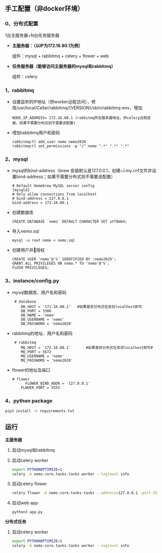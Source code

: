 ## 手工配置（非docker环境）

### 0、分布式配置

1台主服务器+N台任务服务器

- **主服务器：（以IP为172.16.80.1为例）**

  组件：mysql + rabbitmq + celery + flower + web

- **任务服务器（能够访问主服务器的mysql和rabbitmq）**

  组件：celery

### **1、rabbitmq**

- 设置监听的IP地址（供worker远程访问），修改/usr/local/Cellar/rabbitmq/{VERSION}/sbin/rabbitmq-env，增加

  ```
  NODE_IP_ADDRESS= 172.16.80.1 (rabbitmq所在服务器地址，供celery远程连接，如果不需要分布式则不需要该配置)
  ```

- 增加rabbitmq用户和密码

  ```
  rabbitmqctl add_user nemo nemo2020
  rabbitmqctl set_permissions -p "/" nemo ".*" ".*" ".*"
  ```

### **2、mysql**

- mysql的bind-address（brew 安装默认是127.0.0.1，创建~/.my.cnf文件并设置bind-address；如果不需要分布式则不需要该配置）

  ```
  # Default Homebrew MySQL server config
  [mysqld]
  # Only allow connections from localhost
  # bind-address = 127.0.0.1
  bind-address = 172.16.80.1
  ```


- 创建数据库

  ```
  CREATE DATABASE `nemo` DEFAULT CHARACTER SET utf8mb4;
  ```

- 导入nemo.sql

  ```
  mysql -u root nemo < nemo.sql
  ```

- 创建用户并授权

  ```
  CREATE USER 'nemo'@'%' IDENTIFIED BY 'nemo2020';
  GRANT ALL PRIVILEGES ON nemo.* TO 'nemo'@'%';
  FLUSH PRIVILEGES;
  ```

### 3、instance/config.py

- mysql数据库、用户名和密码

  ```
   # database
      DB_HOST = '172.16.80.1'	#如果是非分布式任务则localhost即可
      DB_PORT = 3306
      DB_NAME = 'nemo'
      DB_USERNAME = 'nemo'
      DB_PASSWORD = 'nemo2020'
  ```

- rabbitmq的地址、用户名和密码

  ```
   # rabbitmq
      MQ_HOST = '172.16.80.1'		#如果是非分布式任务则localhost即可#
      MQ_PORT = 5672
      MQ_USERNAME = 'nemo'
      MQ_PASSWORD = 'nemo2020'
  ```

- flower的地址及端口

  ```
  # flower
   		FLOWER_BIND_ADDR = '127.0.0.1'
      FLWOER_PORT = 5555
  ```

### 4、python package

  ```
pip3 install -r requirements.txt
  ```



## 运行

**主服务器**

1. 启动mysql和rabbitmq

2. 启动celery worker

   ```bash
   export PYTHONOPTIMIZE=1
   celery -A nemo.core.tasks.tasks worker --loglevel info
   ```

3. 启动celery flower

   ```bash
   celery flower -A nemo.core.tasks.tasks --address=127.0.0.1 -port-5555
   ```

4. 启动web app

   ```
   python3 app.py
   ```

**分布式任务**

1. 启动celery worker

   ```bash
   export PYTHONOPTIMIZE=1
   celery -A nemo.core.tasks.tasks worker --loglevel info
   ```
